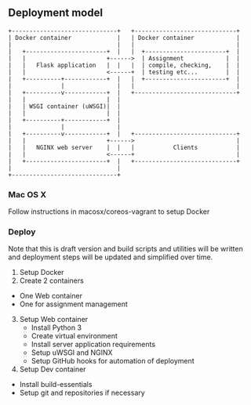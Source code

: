 ## Deployment model
```
+------------------------------+   +-----------------------------+
| Docker container             |   | Docker container            |
|                              |   |                             |
|   +-----------------------+  |   |  +-----------------------+  |
|   |                       +------>  | Assignment            |  |
|   |   Flask application   |  |   |  | compile, checking,    |  |
|   |                       <------+  | testing etc...        |  |
|   +----------+------------+  |   |  +-----------------------+  |
|              |               |   |                             |
|   +----------v------------+  |   +-----------------------------+
|   |                       |  |
|   | WSGI container (uWSGI)|  |
|   |                       |  |
|   +----------+------------+  |
|              |               |
|   +----------v------------+  |   +-----------------------------+
|   |                       +------>                             |
|   |   NGINX web server    |  |   |           Clients           |
|   |                       <------+                             |
|   +-----------------------+  |   +-----------------------------+
|                              |
+------------------------------+
```
### Mac OS X
Follow instructions in macosx/coreos-vagrant to setup Docker

### Deploy
Note that this is draft version and build scripts and utilities will be written
and deployment steps will be updated and simplified over time.

1. Setup Docker
2. Create 2 containers
  - One Web container
  - One for assignment management
3. Setup Web container
   - Install Python 3
   - Create virtual environment
   - Install server application requirements
   - Setup uWSGI and NGINX
   - Setup GitHub hooks for automation of deployment
4. Setup Dev container
  - Install build-essentials
  - Setup git and repositories if necessary
